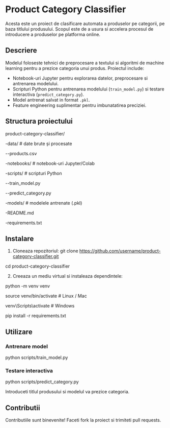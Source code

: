 # Product Category Classifier

Acesta este un proiect de clasificare automata a produselor pe categorii, pe baza titlului produsului. Scopul este de a usura si accelera procesul de introducere a produselor pe platforma online.

## Descriere
Modelul foloseste tehnici de preprocesare a textului si algoritmi de machine learning pentru a prezice categoria unui produs. Proiectul include:
- Notebook-uri Jupyter pentru explorarea datelor, preprocesare si antrenarea modelului.
- Scripturi Python pentru antrenarea modelului (`train_model.py`) si testare interactiva (`predict_category.py`).
- Model antrenat salvat in format `.pkl`.
- Feature engineering suplimentar pentru imbunatatirea preciziei.

## Structura proiectului
product-category-classifier/

-data/ # date brute și procesate
 
 --products.csv

-notebooks/ # notebook-uri Jupyter/Colab

-scripts/ # scripturi Python
 
 --train_model.py
 
 --predict_category.py

-models/ # modelele antrenate (.pkl)

-README.md

-requirements.txt

## Instalare
1. Cloneaza repozitoriul:
git clone https://github.com/username/product-category-classifier.git

cd product-category-classifier

2. Creeaza un mediu virtual si instaleaza dependintele:

python -m venv venv

source venv/bin/activate # Linux / Mac

venv\Scripts\activate # Windows

pip install -r requirements.txt

## Utilizare

### Antrenare model
python scripts/train_model.py

### Testare interactiva
python scripts/predict_category.py

Introduceti titlul produsului si modelul va prezice categoria.

## Contributii
Contributiile sunt binevenite! Faceti fork la proiect si trimiteti pull requests.
